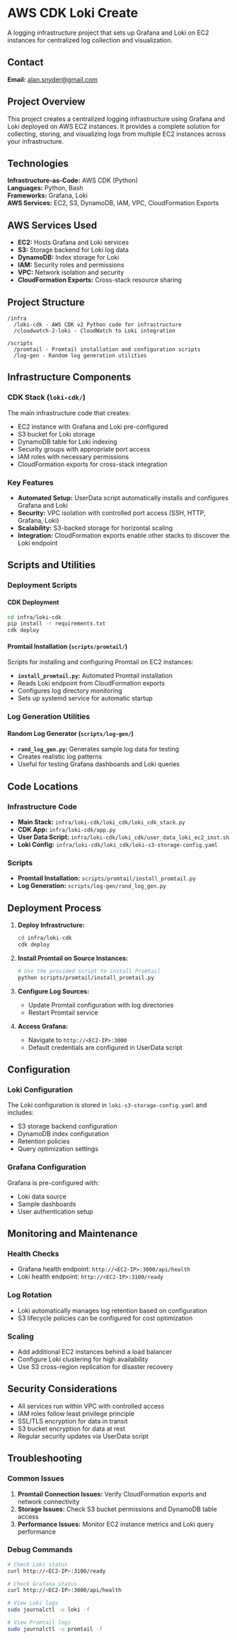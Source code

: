 # AWS CDK Loki Create

A logging infrastructure project that sets up Grafana and Loki on EC2 instances for centralized log collection and visualization.

## Contact

**Email:** alan.snyder@gmail.com

## Project Overview

This project creates a centralized logging infrastructure using Grafana and Loki deployed on AWS EC2 instances. It provides a complete solution for collecting, storing, and visualizing logs from multiple EC2 instances across your infrastructure.

## Technologies

**Infrastructure-as-Code:** AWS CDK (Python)  
**Languages:** Python, Bash  
**Frameworks:** Grafana, Loki  
**AWS Services:** EC2, S3, DynamoDB, IAM, VPC, CloudFormation Exports

## AWS Services Used

- **EC2:** Hosts Grafana and Loki services
- **S3:** Storage backend for Loki log data
- **DynamoDB:** Index storage for Loki
- **IAM:** Security roles and permissions
- **VPC:** Network isolation and security
- **CloudFormation Exports:** Cross-stack resource sharing

## Project Structure

```
/infra
  /loki-cdk - AWS CDK v2 Python code for infrastructure
  /cloudwatch-2-loki - CloudWatch to Loki integration

/scripts
  /promtail - Promtail installation and configuration scripts
  /log-gen - Random log generation utilities
```

## Infrastructure Components

### CDK Stack (`loki-cdk/`)
The main infrastructure code that creates:
- EC2 instance with Grafana and Loki pre-configured
- S3 bucket for Loki storage
- DynamoDB table for Loki indexing
- Security groups with appropriate port access
- IAM roles with necessary permissions
- CloudFormation exports for cross-stack integration

### Key Features
- **Automated Setup:** UserData script automatically installs and configures Grafana and Loki
- **Security:** VPC isolation with controlled port access (SSH, HTTP, Grafana, Loki)
- **Scalability:** S3-backed storage for horizontal scaling
- **Integration:** CloudFormation exports enable other stacks to discover the Loki endpoint

## Scripts and Utilities

### Deployment Scripts

#### **CDK Deployment**
```bash
cd infra/loki-cdk
pip install -r requirements.txt
cdk deploy
```

#### **Promtail Installation** (`scripts/promtail/`)
Scripts for installing and configuring Promtail on EC2 instances:
- **`install_promtail.py`:** Automated Promtail installation
- Reads Loki endpoint from CloudFormation exports
- Configures log directory monitoring
- Sets up systemd service for automatic startup

### Log Generation Utilities

#### **Random Log Generator** (`scripts/log-gen/`)
- **`rand_log_gen.py`:** Generates sample log data for testing
- Creates realistic log patterns
- Useful for testing Grafana dashboards and Loki queries

## Code Locations

### Infrastructure Code
- **Main Stack:** `infra/loki-cdk/loki_cdk/loki_cdk_stack.py`
- **CDK App:** `infra/loki-cdk/app.py`
- **User Data Script:** `infra/loki-cdk/loki_cdk/user_data_loki_ec2_inst.sh`
- **Loki Config:** `infra/loki-cdk/loki_cdk/loki-s3-storage-config.yaml`

### Scripts
- **Promtail Installation:** `scripts/promtail/install_promtail.py`
- **Log Generation:** `scripts/log-gen/rand_log_gen.py`

## Deployment Process

1. **Deploy Infrastructure:**
   ```bash
   cd infra/loki-cdk
   cdk deploy
   ```

2. **Install Promtail on Source Instances:**
   ```bash
   # Use the provided script to install Promtail
   python scripts/promtail/install_promtail.py
   ```

3. **Configure Log Sources:**
   - Update Promtail configuration with log directories
   - Restart Promtail service

4. **Access Grafana:**
   - Navigate to `http://<EC2-IP>:3000`
   - Default credentials are configured in UserData script

## Configuration

### Loki Configuration
The Loki configuration is stored in `loki-s3-storage-config.yaml` and includes:
- S3 storage backend configuration
- DynamoDB index configuration
- Retention policies
- Query optimization settings

### Grafana Configuration
Grafana is pre-configured with:
- Loki data source
- Sample dashboards
- User authentication setup

## Monitoring and Maintenance

### Health Checks
- Grafana health endpoint: `http://<EC2-IP>:3000/api/health`
- Loki health endpoint: `http://<EC2-IP>:3100/ready`

### Log Rotation
- Loki automatically manages log retention based on configuration
- S3 lifecycle policies can be configured for cost optimization

### Scaling
- Add additional EC2 instances behind a load balancer
- Configure Loki clustering for high availability
- Use S3 cross-region replication for disaster recovery

## Security Considerations

- All services run within VPC with controlled access
- IAM roles follow least privilege principle
- SSL/TLS encryption for data in transit
- S3 bucket encryption for data at rest
- Regular security updates via UserData script

## Troubleshooting

### Common Issues
1. **Promtail Connection Issues:** Verify CloudFormation exports and network connectivity
2. **Storage Issues:** Check S3 bucket permissions and DynamoDB table access
3. **Performance Issues:** Monitor EC2 instance metrics and Loki query performance

### Debug Commands
```bash
# Check Loki status
curl http://<EC2-IP>:3100/ready

# Check Grafana status
curl http://<EC2-IP>:3000/api/health

# View Loki logs
sudo journalctl -u loki -f

# View Promtail logs
sudo journalctl -u promtail -f
```

